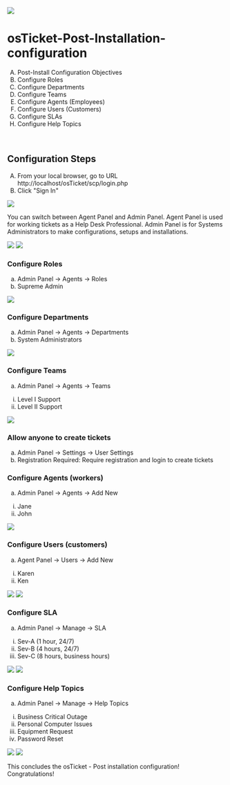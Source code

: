 <img src="https://iili.io/dGyagHX.png">
<h1>osTicket-Post-Installation-configuration</h1>
<ol type="A">
<li>Post-Install Configuration Objectives</li>
<li>Configure Roles</li>
<li>Configure Departments</li>
<li>Configure Teams</li>
<li>Configure Agents (Employees)</li>
<li>Configure Users (Customers)</li>
<li>Configure SLAs</li>
<li>Configure Help Topics</li>
</ol>
<br>
<h2>Configuration Steps</h2>
<ol type="A">
<li>From your local browser, go to URL http://localhost/osTicket/scp/login.php</li>
<li>Click "Sign In"</li>
</ol>
<img src="https://iili.io/dVhEwXI.png">
<br>
<p>You can switch between Agent Panel and Admin Panel. Agent Panel is used for working tickets as a Help Desk Professional. 
Admin Panel is for Systems Administrators to make configurations, setups and installations. </p>
<img src="https://iili.io/dVFWNmQ.png">
<img src="https://iili.io/dVFX9YG.png">
<br>
<h3>Configure Roles</h3>
<ol type="a">
<li>Admin Panel -> Agents -> Roles</li>
<li>Supreme Admin</li>
</ol>
<img src="https://iili.io/dVKFTrv.png">
<h3>Configure Departments</h3>
<ol type="a">
<li>Admin Panel -> Agents -> Departments</li>
<li>System Administrators</li>
</ol>
<img src="https://iili.io/dVKf7WX.png">
<h3>Configure Teams</h3>
<ol type="a">
<li>Admin Panel -> Agents -> Teams</li>
</ol>
<ol type="i" start="1">
  <li>Level I Support</li>
  <li>Level II Support</li>
</ol>
<img src="https://iili.io/dVKq84s.png">
<h3>Allow anyone to create tickets</h3>
<ol type="a">
<li>Admin Panel -> Settings -> User Settings</li>
<li>Registration Required: Require registration and login to create tickets</li>
</ol>
<h3>Configure Agents (workers)</h3>
<ol type="a">
<li>Admin Panel -> Agents -> Add New</li>
</ol>
<ol type="i">
  <li>Jane</li>
  <li>John</li>
</ol>
<img src="https://iili.io/dVKCNqX.png">
<h3>Configure Users (customers)</h3>
<ol type="a">
<li>Agent Panel -> Users -> Add New</li>
</ol>
<ol type="i">
  <li>Karen</li>
  <li>Ken</li>
</ol>
<img src="https://iili.io/dVKoWPt.png">
<img src="https://iili.io/dVKxnft.png">
<h3>Configure SLA</h3>
<ol type="a">
<li>Admin Panel -> Manage -> SLA</li>
</ol>
<ol type="i">
  <li>Sev-A (1 hour, 24/7)</li>
  <li>Sev-B (4 hours, 24/7)</li>
  <li>Sev-C (8 hours, business hours)</li>
</ol>
<img src="https://iili.io/dVKxDkG.png">
<img src="https://iili.io/dVKz1CN.png">
<h3>Configure Help Topics</h3>
<ol type="a">
<li>Admin Panel -> Manage -> Help Topics</li>
</ol>
<ol type="i">
  <li>Business Critical Outage</li>
  <li>Personal Computer Issues</li>
  <li>Equipment Request</li>
  <li>Password Reset</li>
</ol>
<img src="https://iili.io/dVKIPUX.png">
<img src="https://iili.io/dVKT907.png">
<br>
<p>This concludes the osTicket - Post installation configuration! Congratulations!</p>




